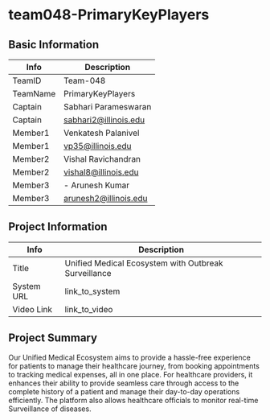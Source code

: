 # team048-PrimaryKeyPlayers

## Basic Information

|   Info      |        Description     |
| ----------- | ---------------------- |
| TeamID      |        Team-048        |
| TeamName    |   PrimaryKeyPlayers    |
| Captain     | Sabhari Parameswaran   |
| Captain     | sabhari2@illinois.edu  |
| Member1     | Venkatesh Palanivel    |
| Member1     | vp35@illinois.edu      |
| Member2     | Vishal Ravichandran    |
| Member2     | vishal8@illinois.edu   |
| Member3     | ⁠- Arunesh Kumar        |
| Member3     | arunesh2@illinois.edu  |

## Project Information

|   Info      |        Description                                       |
| ----------- | -------------------------------------------------------- |
|  Title      | Unified Medical Ecosystem with Outbreak Surveillance     |
| System URL  |      link_to_system                                      |
| Video Link  |      link_to_video                                       |

## Project Summary

Our Unified Medical Ecosystem aims to provide a hassle-free experience for patients to manage their healthcare journey, from booking appointments to tracking medical expenses, all in one place. For healthcare providers, it enhances their ability to provide seamless care through access to the complete history of a patient and manage their day-to-day operations efficiently. The platform also allows healthcare officials to monitor real-time Surveillance of diseases.
